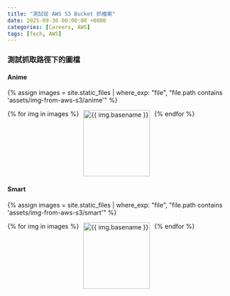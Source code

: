 ```yaml
---
title: "測試從 AWS S3 Bucket 抓檔案"
date: 2025-09-30 00:00:00 +0800
categories: [Careers, AWS]
tags: [Tech, AWS]
---
```


### 測試抓取路徑下的圖檔

#### Anime

{% assign images = site.static_files | where_exp: "file", "file.path contains 'assets/img-from-aws-s3/anime'" %}

<div style="display: flex; flex-wrap: wrap; gap: 10px;">
  {% for img in images %}
    <img src="{{ img.path }}" alt="{{ img.basename }}" style="width: 150px; height: auto;" />
  {% endfor %}
</div>

#### Smart

{% assign images = site.static_files | where_exp: "file", "file.path contains 'assets/img-from-aws-s3/smart'" %}

<div style="display: flex; flex-wrap: wrap; gap: 10px;">
  {% for img in images %}
    <img src="{{ img.path }}" alt="{{ img.basename }}" style="width: 150px; height: auto;" />
  {% endfor %}
</div>
